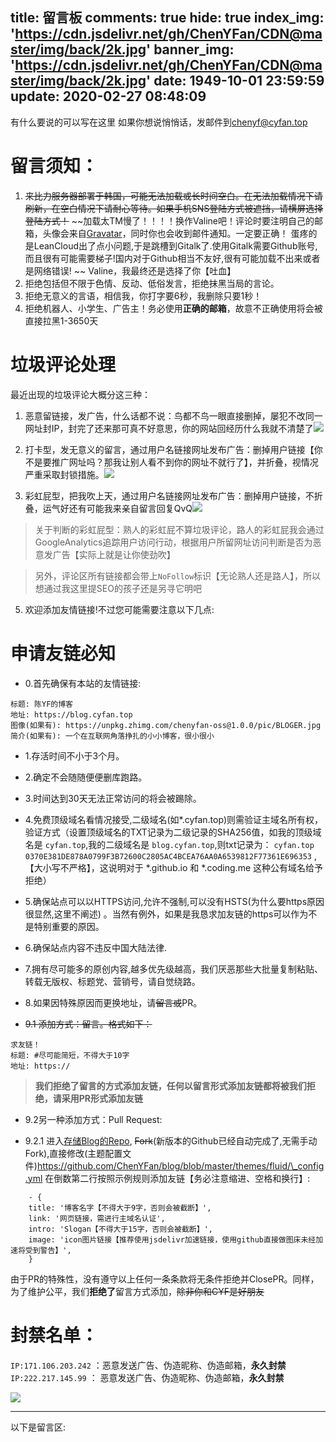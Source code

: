 title: 留言板
comments: true
hide: true
index_img: 'https://cdn.jsdelivr.net/gh/ChenYFan/CDN@master/img/back/2k.jpg'
banner_img: 'https://cdn.jsdelivr.net/gh/ChenYFan/CDN@master/img/back/2k.jpg'
date: 1949-10-01 23:59:59
update: 2020-02-27 08:48:09
---
有什么要说的可以写在这里
如果你想说悄悄话，发邮件到<chenyf@cyfan.top>
# 留言须知：

1. <span class="heimu" title="不堪回首的更换评论系统记录"> ~~来比力服务器部署于韩国，可能无法加载或长时间空白。在无法加载情况下请刷新，在空白情况下请耐心等待。如果手机SNS登陆方式被遮挡，请横屏选择登陆方式！~~ ~~加载太TM慢了！！！！换作Valine吧！评论时要注明自己的邮箱，头像会来自[Gravatar](http://cn.gravatar.com)，同时你也会收到邮件通知。一定要正确！  蛋疼的是LeanCloud出了点小问题,于是跳槽到Gitalk了.使用Gitalk需要Github账号,而且很有可能需要梯子!国内对于Github相当不友好,很有可能加载不出来或者是网络错误! ~~ </span> Valine，我最终还是选择了你【吐血】
2. 拒绝包括但不限于色情、反动、低俗发言，拒绝抹黑当局的言论。
3. 拒绝无意义的言语，相信我，你打字要6秒，我删除只要1秒！
4. 拒绝机器人、小学生、广告主！务必使用**正确的邮箱**，故意不正确使用将会被直接拉黑1-3650天


# 垃圾评论处理

最近出现的垃圾评论大概分这三种：

1. 恶意留链接，发广告，什么话都不说：鸟都不鸟一眼直接删掉，屡犯不改同一网址封IP，封完了还来那可真不好意思，你的网站回经历什么我就不清楚了![](https://rmt.dogedoge.com/fetch/hi-c-oss/storage/TlAGjm6IvJSMVpq.jpg?q=45&fmt=webp)

2. 打卡型，发无意义的留言，通过用户名链接网址发布广告：删掉用户链接【你不是要推广网址吗？那我让别人看不到你的网址不就行了】，并折叠，视情况严重采取封锁措施。![](https://rmt.dogedoge.com/fetch/hi-c-oss/storage/KoqBGauX7TEfeyn.jpg?q=45&fmt=webp)

3. 彩虹屁型，把我吹上天，通过用户名链接网址发布广告：删掉用户链接，不折叠，运气好还有可能我来亲自留言回复QvQ![](https://rmt.dogedoge.com/fetch/hi-c-oss/storage/5896ece2a019f.jpg?q=45&fmt=webp)

> 关于判断的彩虹屁型：熟人的彩虹屁不算垃圾评论，路人的彩虹屁我会通过GoogleAnalytics追踪用户访问行动，根据用户所留网址访问判断是否为恶意发广告【实际上就是让你使劲吹】

> 另外，评论区所有链接都会带上`NoFollow`标识【无论熟人还是路人】，所以想通过我这里提SEO的孩子还是另寻它明吧


5. 欢迎添加友情链接!不过您可能需要注意以下几点:

# 申请友链必知

+ 0.首先确保有本站的友情链接:


```
标题: 陈YF的博客
地址: https://blog.cyfan.top
图像(如果有): https://unpkg.zhimg.com/chenyfan-oss@1.0.0/pic/BLOGER.jpg
简介(如果有): 一个在互联网角落挣扎的小小博客，很小很小
```


+ 1.存活时间不小于3个月。

+ 2.确定不会随随便便删库跑路。

+ 3.时间达到30天无法正常访问的将会被踢除。

+ 4.免费顶级域名看情况接受,二级域名(如\*.cyfan.top)则需验证主域名所有权，验证方式（设置顶级域名的TXT记录为二级记录的SHA256值，如我的顶级域名是 `cyfan.top`,我的二级域名是 `blog.cyfan.top`,则txt记录为： `cyfan.top 0370E381DE878A0799F3B72600C2805AC4BCEA76AA0A6539812F77361E696353` ,【大小写不严格】，这说明对于 \*.github.io 和 \*.coding.me 这种公有域名给予拒绝）
    
+ 5.确保站点可以以HTTPS访问,允许不强制,可以没有HSTS(为什么要https原因很显然,这里不阐述) 。当然有例外，如果是我恳求加友链的https可以作为不是特别重要的原因。

+ 6.确保站点内容不违反中国大陆法律.

+ 7.拥有尽可能多的原创内容,越多优先级越高，我们厌恶那些大批量复制粘贴、转载无版权、标题党、营销号，请自觉绕路。

+ 8.如果因特殊原因而更换地址，请~~留言或~~PR。


+ ~~9.1 添加方式：留言。格式如下：~~


```
求友链！
标题: #尽可能简短，不得大于10字
地址: https://
```

> **我们拒绝了留言的方式添加友链，任何以留言形式添加友链都将被我们拒绝，请采用PR形式添加友链**
	
+ 9.2另一种添加方式：Pull Request:

+ 9.2.1 进入[存储Blog的Repo](https://github.com/ChenYFan/blog), ~~Fork~~(新版本的Github已经自动完成了,无需手动Fork),直接修改(主题配置文件)<https://github.com/ChenYFan/blog/blob/master/themes/fluid/\_config.yml> 在倒数第二行按照示例规则添加友链【务必注意缩进、空格和换行】:
    
```
    - {        
    title: '博客名字【不得大于9字，否则会被截断】',
    link: '网页链接，需进行主域名认证',
    intro: 'Slogan【不得大于15字，否则会被截断】',
    image: 'icon图片链接【推荐使用jsdelivr加速链接，使用github直接做图床未经加速将受到警告】',
    }
```

由于PR的特殊性，没有遵守以上任何一条条款将无条件拒绝并ClosePR。同样，为了维护公平，我们**拒绝了**留言方式添加，~~除非你和CYF是好朋友~~

# 封禁名单：	

 `IP:171.106.203.242` ：恶意发送广告、伪造昵称、伪造邮箱，**永久封禁**
 `IP:222.217.145.99` ： 恶意发送广告、伪造昵称、伪造邮箱，**永久封禁**
  
  
    

    

<img src="https://unpkg.zhimg.com/chenyfan-oss@1.0.0/pic/TK.jpg" class="full-image" />

- - -
以下是留言区:

<link href="https://cdn.jsdelivr.net/gh/ChenYFan-Tester/Artalk@gh-pages/Artalk.css" rel="stylesheet">
  <div id="ArtalkComments"></div>
 
  <!-- ... -->
  <script src="https://cdn.jsdelivr.net/gh/ChenYFan-Tester/Artalk@gh-pages/Artalk.js"></script>
  <script>
  new Artalk({
    el: '#ArtalkComments', // 元素选择
    placeholder: '开车不规范，亲人两行泪', // 占位符
    noComment: '快来搬沙发！', // 无评论时显示
    defaultAvatar: 'mp', // 参考 https://cn.gravatar.com/site/implement/images/#default-image
    pageKey: location.pathname,
    serverUrl: 'https://artalk-mini.cyfan.top/index.php',
    readMore: { // 阅读更多配置
      pageSize: 10, // 每次请求获取评论数
      autoLoad: false // 滚动到底部自动加载
    },
	gravatar: {
    cdn: 'https://dn-qiniu-avatar.qbox.me/avatar/'
    },
	emoticons: {	  
		"滑稽":{"inputType":"image","container":{"原味稽":"https://rmt.dogedoge.com/fetch/hi-c-oss/storage/5c53d26b7ae13.png?q=20&fmt=webp","还是算了":"https://rmt.dogedoge.com/fetch/hi-c-oss/storage/riySFlu75fJdG4p.png?q=20&fmt=webp","蓝纹稽":"https://rmt.dogedoge.com/fetch/hi-c-oss/storage/jyh5IVzpqXsHuvU.jpg?q=20&fmt=webp","随稽应变":"https://rmt.dogedoge.com/fetch/hi-c-oss/storage/5896e6ec1d528.jpg?q=20&fmt=webp","蠕动":"https://rmt.dogedoge.com/fetch/hi-c-oss/storage/5896e9712a3c1.gif?q=20&fmt=webp","束手无稽":"https://rmt.dogedoge.com/fetch/hi-c-oss/storage/dF8sTOpgomj7qf5.jpg?q=20&fmt=webp","微笑默叹以为妙绝":"https://rmt.dogedoge.com/fetch/hi-c-oss/storage/5c53daa84f24a.png?q=20&fmt=webp","喝嘤料":"https://rmt.dogedoge.com/fetch/hi-c-oss/storage/5c53d63d8c6af.jpg?q=20&fmt=webp","暗中观察":"https://rmt.dogedoge.com/fetch/hi-c-oss/storage/5c53dd21a2e7b.jpg?q=20&fmt=webp","高兴":"https://rmt.dogedoge.com/fetch/hi-c-oss/storage/5c53d1b9e5f38.jpg?q=20&fmt=webp","惊稽":"https://rmt.dogedoge.com/fetch/hi-c-oss/storage/5c53d1e2ad89f.jpg?q=20&fmt=webp","可这和我的帅有什么关系":"https://rmt.dogedoge.com/fetch/hi-c-oss/storage/5896ece29a8e0.jpg?q=20&fmt=webp","狱稽":"https://rmt.dogedoge.com/fetch/hi-c-oss/storage/cUEQrVYGFiDjqhy.jpg?q=20&fmt=webp","梆":"https://rmt.dogedoge.com/fetch/hi-c-oss/storage/TlAGjm6IvJSMVpq.jpg?q=20&fmt=webp","吃鱼摆摆":"https://rmt.dogedoge.com/fetch/hi-c-oss/storage/5896ec2cb7f39.gif?q=20&fmt=webp","跃跃欲试 3":"https://rmt.dogedoge.com/fetch/hi-c-oss/storage/5896ece2ac5a2.gif?q=20&fmt=webp","突然滑稽":"https://rmt.dogedoge.com/fetch/hi-c-oss/storage/5c53cf2a457f1.jpg?q=20&fmt=webp","扶墙怂":"https://rmt.dogedoge.com/fetch/hi-c-oss/storage/5896ece2ab57a.jpg?q=20&fmt=webp","阔以":"https://rmt.dogedoge.com/fetch/hi-c-oss/storage/7EYyq1TcBKa3eQ2.jpg?q=20&fmt=webp","不得行":"https://rmt.dogedoge.com/fetch/hi-c-oss/storage/KoqBGauX7TEfeyn.jpg?q=20&fmt=webp","少儿不宜":"https://rmt.dogedoge.com/fetch/hi-c-oss/storage/nt2ZWRozUNjBxAK.jpg?q=20&fmt=webp","稽日可期":"https://rmt.dogedoge.com/fetch/hi-c-oss/storage/FmfYcoMJesi2Ddq.jpg?q=20&fmt=webp","哎":"https://rmt.dogedoge.com/fetch/hi-c-oss/storage/ps7PTIANgSErqnU.jpg?q=20&fmt=webp","别看丢人":"https://rmt.dogedoge.com/fetch/hi-c-oss/storage/5c53d4f89ea29.jpg?q=20&fmt=webp","地稽 2":"https://rmt.dogedoge.com/fetch/hi-c-oss/storage/5c53dbae85687.jpg?q=20&fmt=webp","地稽":"https://rmt.dogedoge.com/fetch/hi-c-oss/storage/BnTMX35EPxleVmA.jpg?q=20&fmt=webp","老阔有点扣":"https://rmt.dogedoge.com/fetch/hi-c-oss/storage/fhDXbA9T1zJPlKk.gif?q=20&fmt=webp","啊哈哈":"https://rmt.dogedoge.com/fetch/hi-c-oss/storage/5c53dc2947d84.jpg?q=20&fmt=webp","无稽可奈":"https://rmt.dogedoge.com/fetch/hi-c-oss/storage/UyxTzB2fS3LtH7Q.jpg?q=20&fmt=webp","老实巴交":"https://rmt.dogedoge.com/fetch/hi-c-oss/storage/7DgSoyqwtYBxchE.jpg?q=20&fmt=webp","紧张":"https://rmt.dogedoge.com/fetch/hi-c-oss/storage/5896e8a408253.jpg?q=20&fmt=webp","摇摆稽":"https://rmt.dogedoge.com/fetch/hi-c-oss/storage/5c53d1904dcb2.gif?q=20&fmt=webp","又不是不能用":"https://rmt.dogedoge.com/fetch/hi-c-oss/storage/5c53ce897ab55.jpg?q=20&fmt=webp","一时滑稽":"https://rmt.dogedoge.com/fetch/hi-c-oss/storage/5c53d5d28e22c.jpg?q=20&fmt=webp","无法接受":"https://rmt.dogedoge.com/fetch/hi-c-oss/storage/5c53cee8422fc.jpg?q=20&fmt=webp","嘤雄豪稽":"https://rmt.dogedoge.com/fetch/hi-c-oss/storage/sbtw6o7iKaM4Nmq.jpg?q=20&fmt=webp","相视双稽":"https://rmt.dogedoge.com/fetch/hi-c-oss/storage/5c53d5a093149.jpg?q=20&fmt=webp","稽皮发麻":"https://rmt.dogedoge.com/fetch/hi-c-oss/storage/5896ece2a019f.jpg?q=20&fmt=webp","地稽 3":"https://rmt.dogedoge.com/fetch/hi-c-oss/storage/5c53dbe510bcf.jpg?q=20&fmt=webp","地稽委屈":"https://rmt.dogedoge.com/fetch/hi-c-oss/storage/5c53d76e250da.jpg?q=20&fmt=webp","地稽抚摸":"https://rmt.dogedoge.com/fetch/hi-c-oss/storage/cavZ6nNzMPimLy7.gif?q=20&fmt=webp","地稽捶打":"https://rmt.dogedoge.com/fetch/hi-c-oss/storage/vFVPynXaHR5sitk.gif?q=20&fmt=webp","绝望":"https://rmt.dogedoge.com/fetch/hi-c-oss/storage/5c53dc0ba2303.jpg?q=20&fmt=webp","气稽败坏":"https://rmt.dogedoge.com/fetch/hi-c-oss/storage/5c53d216f3c60.jpg?q=20&fmt=webp","当场去世":"https://rmt.dogedoge.com/fetch/hi-c-oss/storage/sogxHMTFWbE2lrP.jpg?q=20&fmt=webp","喝酒":"https://rmt.dogedoge.com/fetch/hi-c-oss/storage/5c53d78c3f4a5.jpg?q=20&fmt=webp","老衲摆摊算命":"https://rmt.dogedoge.com/fetch/hi-c-oss/storage/5896ece29d8a5.gif?q=20&fmt=webp","老哥，稳":"https://rmt.dogedoge.com/fetch/hi-c-oss/storage/5896ece29ebb0.jpg?q=20&fmt=webp","自闭稽":"https://rmt.dogedoge.com/fetch/hi-c-oss/storage/5c53d6603ee24.jpg?q=20&fmt=webp","无话可说":"https://rmt.dogedoge.com/fetch/hi-c-oss/storage/5c53d6a77b7e4.jpg?q=20&fmt=webp","跃跃欲试":"https://rmt.dogedoge.com/fetch/hi-c-oss/storage/5896e9710dfd5.jpg?q=20&fmt=webp","跃跃欲试 2":"https://rmt.dogedoge.com/fetch/hi-c-oss/storage/5c53dcc057350.jpg?q=20&fmt=webp","满脑子骚操作":"https://rmt.dogedoge.com/fetch/hi-c-oss/storage/xJXcUtO2BryHAsa.gif?q=20&fmt=webp","稽之舞":"https://rmt.dogedoge.com/fetch/hi-c-oss/storage/5c53de1a4d14d.gif?q=20&fmt=webp","将稽就稽":"https://rmt.dogedoge.com/fetch/hi-c-oss/storage/KVwf8qCrZts6WOT.gif?q=20&fmt=webp","吐血":"https://rmt.dogedoge.com/fetch/hi-c-oss/storage/tx.png?q=20&fmt=webp","右滑稽": "https://rmt.dogedoge.com/fetch/hi-c-oss/storage/yhuaji.png?q=20&fmt=webp","中滑稽": "https://rmt.dogedoge.com/fetch/hi-c-oss/storage/huaji.png?q=20&fmt=webp","左滑稽": "https://rmt.dogedoge.com/fetch/hi-c-oss/storage/zhuaji.png?q=20&fmt=webp",}},
		"阿鲁":{"inputType":"image","container":{"不出所料.png": "https://rmt.dogedoge.com/fetch/hi-c-oss/storage/不出所料.png?q=20&fmt=webp",
            "不说话.png": "https://rmt.dogedoge.com/fetch/hi-c-oss/storage/不说话.png?q=20&fmt=webp",
            "不高兴.png": "https://rmt.dogedoge.com/fetch/hi-c-oss/storage/不高兴.png?q=20&fmt=webp",
            "中刀.png": "https://rmt.dogedoge.com/fetch/hi-c-oss/storage/中刀.png?q=20&fmt=webp",
            "中指.png": "https://rmt.dogedoge.com/fetch/hi-c-oss/storage/中指.png?q=20&fmt=webp",
            "中枪.png": "https://rmt.dogedoge.com/fetch/hi-c-oss/storage/中枪.png?q=20&fmt=webp",
            "亲亲.png": "https://rmt.dogedoge.com/fetch/hi-c-oss/storage/亲亲.png?q=20&fmt=webp",
            "便便.png": "https://rmt.dogedoge.com/fetch/hi-c-oss/storage/便便.png?q=20&fmt=webp",
            "内伤.png": "https://rmt.dogedoge.com/fetch/hi-c-oss/storage/内伤.png?q=20&fmt=webp",
            "击掌.png": "https://rmt.dogedoge.com/fetch/hi-c-oss/storage/击掌.png?q=20&fmt=webp",
            "口水.png": "https://rmt.dogedoge.com/fetch/hi-c-oss/storage/口水.png?q=20&fmt=webp",
            "吐.png": "https://rmt.dogedoge.com/fetch/hi-c-oss/storage/吐.png?q=20&fmt=webp",
            "吐舌.png": "https://rmt.dogedoge.com/fetch/hi-c-oss/storage/吐舌.png?q=20&fmt=webp",
            "吐血倒地.png": "https://rmt.dogedoge.com/fetch/hi-c-oss/storage/吐血倒地.png?q=20&fmt=webp",
            "呲牙.png": "https://rmt.dogedoge.com/fetch/hi-c-oss/storage/呲牙.png?q=20&fmt=webp",
            "咽气.png": "https://rmt.dogedoge.com/fetch/hi-c-oss/storage/咽气.png?q=20&fmt=webp",
            "哭泣.png": "https://rmt.dogedoge.com/fetch/hi-c-oss/storage/哭泣.png?q=20&fmt=webp",
            "喜极而泣.png": "https://rmt.dogedoge.com/fetch/hi-c-oss/storage/喜极而泣.png?q=20&fmt=webp",
            "喷水.png": "https://rmt.dogedoge.com/fetch/hi-c-oss/storage/喷水.png?q=20&fmt=webp",
            "喷血.png": "https://rmt.dogedoge.com/fetch/hi-c-oss/storage/喷血.png?q=20&fmt=webp",
            "坐等.png": "https://rmt.dogedoge.com/fetch/hi-c-oss/storage/坐等.png?q=20&fmt=webp",
            "害羞.png": "https://rmt.dogedoge.com/fetch/hi-c-oss/storage/害羞.png?q=20&fmt=webp",
            "小眼睛.png": "https://rmt.dogedoge.com/fetch/hi-c-oss/storage/小眼睛.png?q=20&fmt=webp",
            "尴尬.png": "https://rmt.dogedoge.com/fetch/hi-c-oss/storage/尴尬.png?q=20&fmt=webp",
            "得意.png": "https://rmt.dogedoge.com/fetch/hi-c-oss/storage/得意.png?q=20&fmt=webp",
            "惊喜.png": "https://rmt.dogedoge.com/fetch/hi-c-oss/storage/惊喜.png?q=20&fmt=webp",
            "想一想.png": "https://rmt.dogedoge.com/fetch/hi-c-oss/storage/想一想.png?q=20&fmt=webp",
            "愤怒.png": "https://rmt.dogedoge.com/fetch/hi-c-oss/storage/愤怒.png?q=20&fmt=webp",
            "扇耳光.png": "https://rmt.dogedoge.com/fetch/hi-c-oss/storage/扇耳光.png?q=20&fmt=webp",
            "投降.png": "https://rmt.dogedoge.com/fetch/hi-c-oss/storage/投降.png?q=20&fmt=webp",
            "抠鼻.png": "https://rmt.dogedoge.com/fetch/hi-c-oss/storage/抠鼻.png?q=20&fmt=webp",
            "抽烟.png": "https://rmt.dogedoge.com/fetch/hi-c-oss/storage/抽烟.png?q=20&fmt=webp",
            "无奈.png": "https://rmt.dogedoge.com/fetch/hi-c-oss/storage/无奈.png?q=20&fmt=webp",
            "无所谓.png": "https://rmt.dogedoge.com/fetch/hi-c-oss/storage/无所谓.png?q=20&fmt=webp",
            "无语.png": "https://rmt.dogedoge.com/fetch/hi-c-oss/storage/无语.png?q=20&fmt=webp",
            "暗地观察.png": "https://rmt.dogedoge.com/fetch/hi-c-oss/storage/暗地观察.png?q=20&fmt=webp",
            "期待.png": "https://rmt.dogedoge.com/fetch/hi-c-oss/storage/期待.png?q=20&fmt=webp",
            "欢呼.png": "https://rmt.dogedoge.com/fetch/hi-c-oss/storage/欢呼.png?q=20&fmt=webp",
            "汗.png": "https://rmt.dogedoge.com/fetch/hi-c-oss/storage/汗.png?q=20&fmt=webp",
            "深思.png": "https://rmt.dogedoge.com/fetch/hi-c-oss/storage/深思.png?q=20&fmt=webp",
            "狂汗.png": "https://rmt.dogedoge.com/fetch/hi-c-oss/storage/狂汗.png?q=20&fmt=webp",
            "献花.png": "https://rmt.dogedoge.com/fetch/hi-c-oss/storage/献花.png?q=20&fmt=webp",
            "献黄瓜.png": "https://rmt.dogedoge.com/fetch/hi-c-oss/storage/献黄瓜.png?q=20&fmt=webp",
            "皱眉.png": "https://rmt.dogedoge.com/fetch/hi-c-oss/storage/皱眉.png?q=20&fmt=webp",
            "看不见.png": "https://rmt.dogedoge.com/fetch/hi-c-oss/storage/看不见.png?q=20&fmt=webp",
            "看热闹.png": "https://rmt.dogedoge.com/fetch/hi-c-oss/storage/看热闹.png?q=20&fmt=webp",
            "瞅你.png": "https://rmt.dogedoge.com/fetch/hi-c-oss/storage/瞅你.png?q=20&fmt=webp",
            "肿包.png": "https://rmt.dogedoge.com/fetch/hi-c-oss/storage/肿包.png?q=20&fmt=webp",
            "脸红.png": "https://rmt.dogedoge.com/fetch/hi-c-oss/storage/脸红.png?q=20&fmt=webp",
            "蜡烛.png": "https://rmt.dogedoge.com/fetch/hi-c-oss/storage/蜡烛.png?q=20&fmt=webp",
            "装大款.png": "https://rmt.dogedoge.com/fetch/hi-c-oss/storage/装大款.png?q=20&fmt=webp",
            "观察.png": "https://rmt.dogedoge.com/fetch/hi-c-oss/storage/观察.png?q=20&fmt=webp",
            "赞一个.png": "https://rmt.dogedoge.com/fetch/hi-c-oss/storage/赞一个.png?q=20&fmt=webp",
            "邪恶.png": "https://rmt.dogedoge.com/fetch/hi-c-oss/storage/邪恶.png?q=20&fmt=webp",
            "锁眉.png": "https://rmt.dogedoge.com/fetch/hi-c-oss/storage/锁眉.png?q=20&fmt=webp",
            "长草.png": "https://rmt.dogedoge.com/fetch/hi-c-oss/storage/长草.png?q=20&fmt=webp",
            "阴暗.png": "https://rmt.dogedoge.com/fetch/hi-c-oss/storage/阴暗.png?q=20&fmt=webp",
            "高兴.png": "https://rmt.dogedoge.com/fetch/hi-c-oss/storage/高兴.png?q=20&fmt=webp"}},
	"猫羽雫":{"inputType":"image","container":{"stick_1.png": "https://rmt.dogedoge.com/fetch/hi-c-oss/storage/stick_1.png?q=20&fmt=webp",
            "stick_10.png": "https://rmt.dogedoge.com/fetch/hi-c-oss/storage/stick_10.png?q=20&fmt=webp",
            "stick_11.png": "https://rmt.dogedoge.com/fetch/hi-c-oss/storage/stick_11.png?q=20&fmt=webp",
            "stick_12.png": "https://rmt.dogedoge.com/fetch/hi-c-oss/storage/stick_12.png?q=20&fmt=webp",
            "stick_13.png": "https://rmt.dogedoge.com/fetch/hi-c-oss/storage/stick_13.png?q=20&fmt=webp",
            "stick_14.png": "https://rmt.dogedoge.com/fetch/hi-c-oss/storage/stick_14.png?q=20&fmt=webp",
            "stick_15.png": "https://rmt.dogedoge.com/fetch/hi-c-oss/storage/stick_15.png?q=20&fmt=webp",
            "stick_16.png": "https://rmt.dogedoge.com/fetch/hi-c-oss/storage/stick_16.png?q=20&fmt=webp",
            "stick_17.png": "https://rmt.dogedoge.com/fetch/hi-c-oss/storage/stick_17.png?q=20&fmt=webp",
            "stick_18.png": "https://rmt.dogedoge.com/fetch/hi-c-oss/storage/stick_18.png?q=20&fmt=webp",
            "stick_19.png": "https://rmt.dogedoge.com/fetch/hi-c-oss/storage/stick_19.png?q=20&fmt=webp",
            "stick_2.png": "https://rmt.dogedoge.com/fetch/hi-c-oss/storage/stick_2.png?q=20&fmt=webp",
            "stick_20.png": "https://rmt.dogedoge.com/fetch/hi-c-oss/storage/stick_20.png?q=20&fmt=webp",
            "stick_21.png": "https://rmt.dogedoge.com/fetch/hi-c-oss/storage/stick_21.png?q=20&fmt=webp",
            "stick_22.png": "https://rmt.dogedoge.com/fetch/hi-c-oss/storage/stick_22.png?q=20&fmt=webp",
            "stick_23.png": "https://rmt.dogedoge.com/fetch/hi-c-oss/storage/stick_23.png?q=20&fmt=webp",
            "stick_24.png": "https://rmt.dogedoge.com/fetch/hi-c-oss/storage/stick_24.png?q=20&fmt=webp",
            "stick_25.png": "https://rmt.dogedoge.com/fetch/hi-c-oss/storage/stick_25.png?q=20&fmt=webp",
            "stick_26.png": "https://rmt.dogedoge.com/fetch/hi-c-oss/storage/stick_26.png?q=20&fmt=webp",
            "stick_27.png": "https://rmt.dogedoge.com/fetch/hi-c-oss/storage/stick_27.png?q=20&fmt=webp",
            "stick_28.png": "https://rmt.dogedoge.com/fetch/hi-c-oss/storage/stick_28.png?q=20&fmt=webp",
            "stick_29.png": "https://rmt.dogedoge.com/fetch/hi-c-oss/storage/stick_29.png?q=20&fmt=webp",
            "stick_3.png": "https://rmt.dogedoge.com/fetch/hi-c-oss/storage/stick_3.png?q=20&fmt=webp",
            "stick_30.png": "https://rmt.dogedoge.com/fetch/hi-c-oss/storage/stick_30.png?q=20&fmt=webp",
            "stick_31.png": "https://rmt.dogedoge.com/fetch/hi-c-oss/storage/stick_31.png?q=20&fmt=webp",
            "stick_32.png": "https://rmt.dogedoge.com/fetch/hi-c-oss/storage/stick_32.png?q=20&fmt=webp",
            "stick_33.png": "https://rmt.dogedoge.com/fetch/hi-c-oss/storage/stick_33.png?q=20&fmt=webp",
            "stick_34.png": "https://rmt.dogedoge.com/fetch/hi-c-oss/storage/stick_34.png?q=20&fmt=webp",
            "stick_35.png": "https://rmt.dogedoge.com/fetch/hi-c-oss/storage/stick_35.png?q=20&fmt=webp",
            "stick_36.png": "https://rmt.dogedoge.com/fetch/hi-c-oss/storage/stick_36.png?q=20&fmt=webp",
            "stick_37.png": "https://rmt.dogedoge.com/fetch/hi-c-oss/storage/stick_37.png?q=20&fmt=webp",
            "stick_38.png": "https://rmt.dogedoge.com/fetch/hi-c-oss/storage/stick_38.png?q=20&fmt=webp",
            "stick_39.png": "https://rmt.dogedoge.com/fetch/hi-c-oss/storage/stick_39.png?q=20&fmt=webp",
            "stick_4.png": "https://rmt.dogedoge.com/fetch/hi-c-oss/storage/stick_4.png?q=20&fmt=webp",
            "stick_40.png": "https://rmt.dogedoge.com/fetch/hi-c-oss/storage/stick_40.png?q=20&fmt=webp",
            "stick_41.png": "https://rmt.dogedoge.com/fetch/hi-c-oss/storage/stick_41.png?q=20&fmt=webp",
            "stick_42.png": "https://rmt.dogedoge.com/fetch/hi-c-oss/storage/stick_42.png?q=20&fmt=webp",
            "stick_43.png": "https://rmt.dogedoge.com/fetch/hi-c-oss/storage/stick_43.png?q=20&fmt=webp",
            "stick_44.png": "https://rmt.dogedoge.com/fetch/hi-c-oss/storage/stick_44.png?q=20&fmt=webp",
            "stick_45.png": "https://rmt.dogedoge.com/fetch/hi-c-oss/storage/stick_45.png?q=20&fmt=webp",
            "stick_46.png": "https://rmt.dogedoge.com/fetch/hi-c-oss/storage/stick_46.png?q=20&fmt=webp",
            "stick_47.png": "https://rmt.dogedoge.com/fetch/hi-c-oss/storage/stick_47.png?q=20&fmt=webp",
            "stick_48.png": "https://rmt.dogedoge.com/fetch/hi-c-oss/storage/stick_48.png?q=20&fmt=webp",
            "stick_49.png": "https://rmt.dogedoge.com/fetch/hi-c-oss/storage/stick_49.png?q=20&fmt=webp",
            "stick_5.png": "https://rmt.dogedoge.com/fetch/hi-c-oss/storage/stick_5.png?q=20&fmt=webp",
            "stick_50.png": "https://rmt.dogedoge.com/fetch/hi-c-oss/storage/stick_50.png?q=20&fmt=webp",
            "stick_51.png": "https://rmt.dogedoge.com/fetch/hi-c-oss/storage/stick_51.png?q=20&fmt=webp",
            "stick_52.png": "https://rmt.dogedoge.com/fetch/hi-c-oss/storage/stick_52.png?q=20&fmt=webp",
            "stick_53.png": "https://rmt.dogedoge.com/fetch/hi-c-oss/storage/stick_53.png?q=20&fmt=webp",
            "stick_54.png": "https://rmt.dogedoge.com/fetch/hi-c-oss/storage/stick_54.png?q=20&fmt=webp",
            "stick_55.png": "https://rmt.dogedoge.com/fetch/hi-c-oss/storage/stick_55.png?q=20&fmt=webp",
            "stick_56.png": "https://rmt.dogedoge.com/fetch/hi-c-oss/storage/stick_56.png?q=20&fmt=webp",
            "stick_57.png": "https://rmt.dogedoge.com/fetch/hi-c-oss/storage/stick_57.png?q=20&fmt=webp",
            "stick_58.png": "https://rmt.dogedoge.com/fetch/hi-c-oss/storage/stick_58.png?q=20&fmt=webp",
            "stick_59.png": "https://rmt.dogedoge.com/fetch/hi-c-oss/storage/stick_59.png?q=20&fmt=webp",
            "stick_6.png": "https://rmt.dogedoge.com/fetch/hi-c-oss/storage/stick_6.png?q=20&fmt=webp",
            "stick_60.png": "https://rmt.dogedoge.com/fetch/hi-c-oss/storage/stick_60.png?q=20&fmt=webp",
            "stick_61.png": "https://rmt.dogedoge.com/fetch/hi-c-oss/storage/stick_61.png?q=20&fmt=webp",
            "stick_62.png": "https://rmt.dogedoge.com/fetch/hi-c-oss/storage/stick_62.png?q=20&fmt=webp",
            "stick_63.png": "https://rmt.dogedoge.com/fetch/hi-c-oss/storage/stick_63.png?q=20&fmt=webp",
            "stick_64.png": "https://rmt.dogedoge.com/fetch/hi-c-oss/storage/stick_64.png?q=20&fmt=webp",
            "stick_65.png": "https://rmt.dogedoge.com/fetch/hi-c-oss/storage/stick_65.png?q=20&fmt=webp",
            "stick_66.png": "https://rmt.dogedoge.com/fetch/hi-c-oss/storage/stick_66.png?q=20&fmt=webp",
            "stick_67.png": "https://rmt.dogedoge.com/fetch/hi-c-oss/storage/stick_67.png?q=20&fmt=webp",
            "stick_68.png": "https://rmt.dogedoge.com/fetch/hi-c-oss/storage/stick_68.png?q=20&fmt=webp",
            "stick_69.png": "https://rmt.dogedoge.com/fetch/hi-c-oss/storage/stick_69.png?q=20&fmt=webp",
            "stick_7.png": "https://rmt.dogedoge.com/fetch/hi-c-oss/storage/stick_7.png?q=20&fmt=webp",
            "stick_70.png": "https://rmt.dogedoge.com/fetch/hi-c-oss/storage/stick_70.png?q=20&fmt=webp",
            "stick_71.png": "https://rmt.dogedoge.com/fetch/hi-c-oss/storage/stick_71.png?q=20&fmt=webp",
            "stick_72.png": "https://rmt.dogedoge.com/fetch/hi-c-oss/storage/stick_72.png?q=20&fmt=webp",
            "stick_73.png": "https://rmt.dogedoge.com/fetch/hi-c-oss/storage/stick_73.png?q=20&fmt=webp",
            "stick_74.png": "https://rmt.dogedoge.com/fetch/hi-c-oss/storage/stick_74.png?q=20&fmt=webp",
            "stick_75.png": "https://rmt.dogedoge.com/fetch/hi-c-oss/storage/stick_75.png?q=20&fmt=webp",
            "stick_76.png": "https://rmt.dogedoge.com/fetch/hi-c-oss/storage/stick_76.png?q=20&fmt=webp",
            "stick_77.png": "https://rmt.dogedoge.com/fetch/hi-c-oss/storage/stick_77.png?q=20&fmt=webp",
            "stick_78.png": "https://rmt.dogedoge.com/fetch/hi-c-oss/storage/stick_78.png?q=20&fmt=webp",
            "stick_79.png": "https://rmt.dogedoge.com/fetch/hi-c-oss/storage/stick_79.png?q=20&fmt=webp",
            "stick_8.png": "https://rmt.dogedoge.com/fetch/hi-c-oss/storage/stick_8.png?q=20&fmt=webp",
            "stick_80.png": "https://rmt.dogedoge.com/fetch/hi-c-oss/storage/stick_80.png?q=20&fmt=webp",
            "stick_81.png": "https://rmt.dogedoge.com/fetch/hi-c-oss/storage/stick_81.png?q=20&fmt=webp",
            "stick_9.png": "https://rmt.dogedoge.com/fetch/hi-c-oss/storage/stick_9.png?q=20&fmt=webp"}},
			  "颜文字": {
    "inputType": "emoticon",
    "container": {
      "Hi": "|´・ω・)ノ",
      "开心": "ヾ(≧∇≦*)ゝ",
      "星星眼": "(☆ω☆)",
      "掀桌": "（╯‵□′）╯︵┴─┴",
      "流口水": "￣﹃￣",
      "捂脸": "(/ω＼)",
      "给跪": "∠( ᐛ 」∠)＿",
      "哈？": "(๑•̀ㅁ•́ฅ)",
      "斜眼": "→_→",
      "加油": "୧(๑•̀⌄•́๑)૭",
      "有木有WiFi": "٩(ˊᗜˋ*)و",
      "前方高能预警": "(ノ°ο°)ノ",
      "纳尼": "(´இ皿இ｀)",
      "吓死惹": "⌇●﹏●⌇",
      "已阅留爪": "(ฅ´ω`ฅ)",
      "去吧大师球": "(╯°A°)╯︵○○○",
      "太萌惹": "φ(￣∇￣o)",
      "咦咦咦": "ヾ(´･ ･｀｡)ノ\"",
      "气呼呼": "( ง ᵒ̌皿ᵒ̌)ง⁼³₌₃",
      "我受到了惊吓": "(ó﹏ò｡)",
      "什么鬼": "Σ(っ °Д °;)っ",
      "摸摸头": "( ,,´･ω･)ﾉ\"(´っω･｀｡)",
      "无奈": "╮(╯▽╰)╭ ",
      "脸红": "o(*////▽////*)q ",
      "悲哀": "＞﹏＜",
      "静静地看着你": "( ๑´•ω•) \"(ㆆᴗㆆ)",
      "不要哇": "(｡•ˇ‸ˇ•｡)"
    }
  }
	}
  });
  </script>
<style>
.artalk>.artalk-editor>.artalk-editor-textarea-wrap .artalk-editor-textarea{
    background: var(--board-bg-color);
	color: var(--text-color);
	border: 1px solid transparent;
}
.artalk>.artalk-editor>.artalk-editor-header{
    background: var(--board-bg-color);
	color: var(--text-color);
}
.artalk-editor-plug-emoticons .artalk-emoticons-list-wrap {
    background: var(--board-bg-color);
	color: var(--text-color);
    border: 1px solid transparent;
}
.artalk-editor-plug-emoticons .artalk-emoticons-types {
    background: var(--board-bg-color);
	color: var(--text-color);
}
.artalk-editor-plug-emoticons .artalk-emoticons-types>span.active, .artalk-editor-plug-emoticons .artalk-emoticons-types>span:hover {
    background: var(--board-bg-color);
	color: var(--text-color);
}
.artalk>.artalk-editor>.artalk-editor-bottom .artalk-editor-bottom-part.artalk-right {
    background: var(--board-bg-color);
	color: var(--text-color);
}
.artalk>.artalk-editor>.artalk-editor-bottom .artalk-editor-bottom-part.artalk-left {
    background: var(--board-bg-color);
	color: var(--text-color);
}
.artalk>.artalk-editor>.artalk-editor-bottom {
    background: var(--board-bg-color);
	color: var(--text-color);
}
.artalk-editor-plug-preview {
    background: var(--board-bg-color);
	color: var(--text-color);
}
.artalk>.artalk-editor {
    background: var(--board-bg-color);
	border: 1px solid transparent;
	color: var(--text-color);
}
.artalk>.artalk-editor>.artalk-editor-bottom {
	border-top: 1px solid transparent;
	color: var(--text-color);
}
.artalk>.artalk-editor>.artalk-editor-bottom .artalk-editor-bottom-part.artalk-right {
	border-top: 1px solid transparent;
	color: var(--text-color);
}
.artalk-editor-plug-emoticons .artalk-emoticons-types {
	border-top: 1px solid transparent;
	color: var(--text-color);
}
.artalk-comment-wrap>.artalk-comment>.artalk-comment-main>.artalk-body>.artalk-content>p{
	color: var(--text-color);
	border: 1px solid transparent;
}
.artalk-comment-wrap {
	border: 1px solid transparent;
}
.artalk>.artalk-list>.artalk-list-header {
    border: 1px solid transparent;
}
.artalk>.artalk-editor>.artalk-editor-plug-wrap {
    border: 1px solid transparent;
}
.artalk>.artalk-editor>.artalk-editor-bottom .artalk-editor-action:not(:last-child){
    border: 1px solid transparent;
	}
.artalk>.artalk-list>.artalk-list-header .artalk-comment-count {
	color: var(--text-color);
}
.artalk>.artalk-editor>.artalk-editor-textarea-wrap .artalk-editor-textarea{
	color: var(--text-color);
}
.artalk-comment-wrap .artalk-comment-children .artalk-comment-wrap {
    border: 1px solid transparent;
}
</style>
 <script type="text/javascript">
function downloadJSAtOnload() {
var element = document.createElement("script");
element.src = "https://pagead2.googlesyndication.com/pagead/js/adsbygoogle.js";
document.body.appendChild(element);
}
if (window.addEventListener)
window.addEventListener("load", downloadJSAtOnload, false);
else if (window.attachEvent)
window.attachEvent("onload", downloadJSAtOnload);
else window.onload = downloadJSAtOnload;
</script>
<!-- ADs-in-Blog-Under-Valine -->
<ins class="adsbygoogle"
     style="display:block"
     data-ad-client="ca-pub-1878991317600808"
     data-ad-slot="6517667779"
     data-ad-format="auto"
     data-full-width-responsive="true"></ins>
<script>
     (adsbygoogle = window.adsbygoogle || []).push({});
</script>
